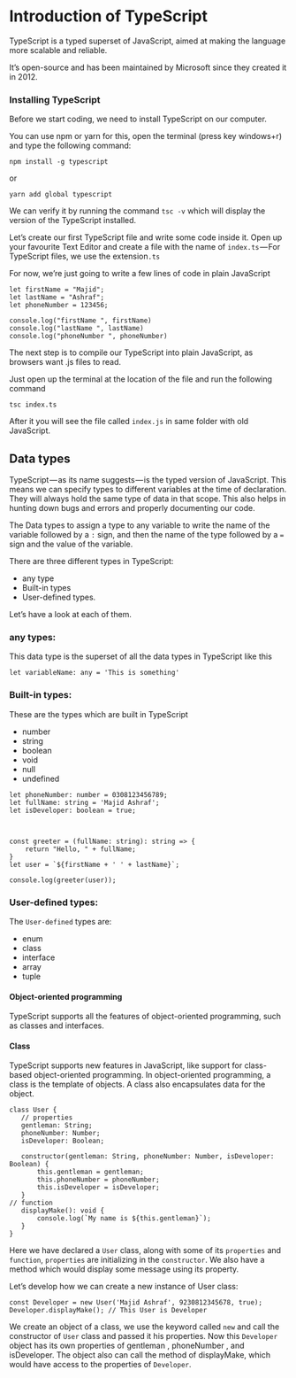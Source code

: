 # Introduction of TypeScript

TypeScript is a typed superset of JavaScript, aimed at making the language more scalable and reliable.

It’s open-source and has been maintained by Microsoft since they created it in 2012.

### Installing TypeScript
Before we start coding, we need to install TypeScript on our computer.

You can use npm or yarn for this, open the terminal (press key windows+r) and type the following command:

`npm install -g typescript`

or

`yarn add global typescript`

We can verify it by running the command `tsc -v` which will display the version of the TypeScript installed.


Let’s create our first TypeScript file and write some code inside it. Open up your favourite Text Editor and create a file with the name of `index.ts` — For TypeScript files,
we use the extension`.ts`


For now, we’re just going to write a few lines of code in plain JavaScript

```
let firstName = "Majid";
let lastName = "Ashraf";
let phoneNumber = 123456;

console.log("firstName ", firstName)
console.log("lastName ", lastName)
console.log("phoneNumber ", phoneNumber)
```

The next step is to compile our TypeScript into plain JavaScript, as browsers want .js files to read.

Just open up the terminal at the location of the file and run the following command

`tsc index.ts`

After it you will see the file called `index.js` in same folder with old JavaScript.

 
 ## Data types
TypeScript — as its name suggests — is the typed version of JavaScript.
This means we can specify types to different variables at the time of declaration.
They will always hold the same type of data in that scope.
This also helps in hunting down bugs and errors and properly documenting our code.

The Data types to assign a type to any variable to write the name of the variable followed by a `:` sign, 
and then the name of the type followed by a `=` sign and the value of the variable.

There are three different types in TypeScript: 
* any type
* Built-in types
* User-defined types.

 Let’s have a look at each of them.

### any types:
This data type is the superset of all the data types in TypeScript like this

```let variableName: any = 'This is something'```
### Built-in types:
These are the types which are built in TypeScript
* number
* string
* boolean
* void
* null
* undefined
```
let phoneNumber: number = 0308123456789;  
let fullName: string = 'Majid Ashraf';  
let isDeveloper: boolean = true;



const greeter = (fullName: string): string => {
    return "Hello, " + fullName;
}
let user = `${firstName + ' ' + lastName}`;

console.log(greeter(user));
```
### User-defined types:
The `User-defined` types are:
* enum
* class
* interface
* array
* tuple


#### Object-oriented programming
TypeScript supports all the features of object-oriented programming, such as classes and interfaces.
#### Class
 TypeScript supports new features in JavaScript, like support for class-based object-oriented programming.
 In object-oriented programming, a class is the template of objects.
 A class also encapsulates data for the object.


 ```
 class User {
    // properties  
    gentleman: String;
    phoneNumber: Number;
    isDeveloper: Boolean;

    constructor(gentleman: String, phoneNumber: Number, isDeveloper: Boolean) {
        this.gentleman = gentleman;
        this.phoneNumber = phoneNumber;
        this.isDeveloper = isDeveloper;
    }
// function
    displayMake(): void {
        console.log(`My name is ${this.gentleman}`);
    }
}
```

Here we have declared a `User` class, along with some of its `properties` and `function`, `properties` are initializing in the `constructor`. 
We also have a method which would display some message using its property.

Let’s develop how we can create a new instance of User class:
```
const Developer = new User('Majid Ashraf', 9230812345678, true);
Developer.displayMake(); // This User is Developer
```

We create an object of a class, 
we use the keyword called `new` and call the constructor of `User` class and passed it his properties. 
Now this `Developer` object has its own properties of gentleman , phoneNumber , and isDeveloper. The object also can call the method of displayMake, which would have access to the properties of `Developer`.
